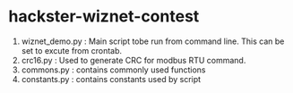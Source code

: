 # hackster-wiznet-contest

1. wiznet_demo.py : Main script tobe run from command line. This can be set to excute from crontab.
2. crc16.py : Used to generate CRC for modbus RTU command.
3. commons.py : contains commonly used functions
4. constants.py : contains constants used by script

